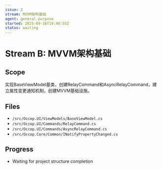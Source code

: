 ```yaml
---
issue: 2
stream: MVVM架构基础
agent: general-purpose
started: 2025-09-16T19:40:55Z
status: waiting
---
```


# Stream B: MVVM架构基础

## Scope
实现BaseViewModel基类，创建RelayCommand和AsyncRelayCommand，建立属性变更通知机制，创建MVVM基础设施。

## Files
- `/src/Occop.UI/ViewModels/BaseViewModel.cs`
- `/src/Occop.UI/Commands/RelayCommand.cs`
- `/src/Occop.UI/Commands/AsyncRelayCommand.cs`
- `/src/Occop.Core/Common/INotifyPropertyChanged.cs`

## Progress
- Waiting for project structure completion